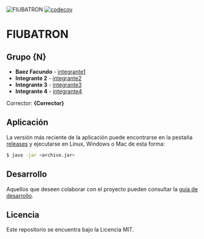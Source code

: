 ![FIUBATRON](https://github.com/FacundoBaez1994/Fiubatron/actions/workflows/build.yml/badge.svg) [![codecov](https://codecov.io/gh/FacundoBaez1994/Fiubatron/branch/master/graph/badge.svg)](https://codecov.io/gh/FacundoBaez1994/Fiubatron)

# FIUBATRON


## Grupo {N}

* **Baez Facundo** - [integrante1](https://github.com/FacundoBaez1994)
* **Integrante 2** - [integrante2](https://github.com/integrante2)
* **Integrante 3** - [integrante3](https://github.com/integrante3)
* **Integrante 4** - [integrante4](https://github.com/integrante4)

Corrector: **{Corrector}**

## Aplicación

La versión más reciente de la aplicación puede encontrarse en la pestaña [releases](https://github.com/fiuba/algo3_proyecto_base_tp2/releases/latest) y ejecutarse en Linux, Windows o Mac de esta forma:

```bash
$ java -jar <archivo.jar>
```

## Desarrollo

Aquellos que deseen colaborar con el proyecto pueden consultar la [guía de desarrollo](./docs/Desarrollo.md).

## Licencia

Este repositorio se encuentra bajo la Licencia MIT.

